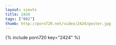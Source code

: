 ```yaml
--- 
layout: sieutv
title: 2424
tags: ["002"]
thumb: http://porn720.net/video/2424/poster.jpg
---
```

{% include porn720 key="2424" %} 
